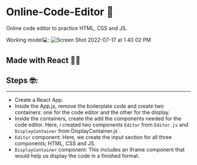 # Online-Code-Editor 🤖
Online code editor to practice HTML, CSS and JS.

Working model💻:
![Screen Shot 2022-07-17 at 1 40 02 PM](https://user-images.githubusercontent.com/105119755/179418367-343c7606-1870-4fbf-b561-f5daf7233746.png)



## Made with React 🤌🏻

## Steps 🤓:
-----
- Create a React App.
- Inside the App.js, remove the boilerplate code and create two containers: one for the code editor and the other for the display.
- Inside the containers, create the add the components needed for the code editor. Here, i created two components `Editor` from `Editor.js` and `DisplayContainer` from DisplayContainer.js`.
- `Editor` component: Here, we create the input section for all three components; HTML, CSS and JS. 
- `DisplayContainer` component: This includes an iframe component that would help us display the code in a finished format.
